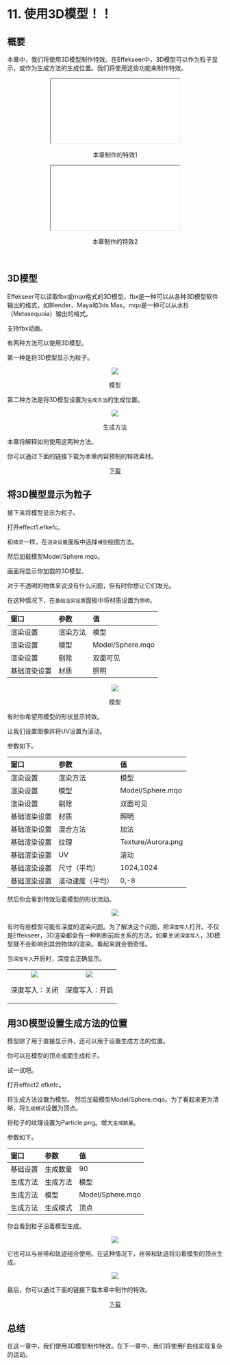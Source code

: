 ﻿# 11. 使用3D模型！！

## 概要

本章中，我们将使用3D模型制作特效。在Effekseer中，3D模型可以作为粒子显示，或作为生成方法的生成位置。我们将使用这些功能来制作特效。

<div align="center" class='col-md-6'>
<iframe src='../../Sample/viewer_ch_CN.html#11_02_Sample/effect1.efk'></iframe>
<p>本章制作的特效1</p>
</div>

<div align="center" class='col-md-6'>
<iframe src='../../Sample/viewer_ch_CN.html#11_02_Sample/effect2.efk'></iframe>
<p>本章制作的特效2</p>
</div>
&nbsp;

## 3D模型

Effekseer可以读取fbx或mqo格式的3D模型。fbx是一种可以从各种3D模型软件输出的格式，如Blender、Maya和3ds Max。mqo是一种可以从水杉（Metasequoia）输出的格式。

支持fbx动画。

有两种方法可以使用3D模型。

第一种是将3D模型显示为粒子。

<div align="center">
<img src="../../img/Tutorial/11/usecase_model.png">
<p>模型</p>
</div>

第二种方法是将3D模型设置为```生成方法```的生成位置。

<div align="center">
<img src="../../img/Tutorial/11/usecase_spawn.png">
<p>生成方法</p>
</div>

本章将解释如何使用这两种方法。

<p>你可以通过下面的链接下载为本章内容预制的特效素材。</p>
<div align="center">
<p><a href = "../../Sample/11_01_Sample.zip">下载</a></p>
</div>

## 将3D模型显示为粒子

接下来将模型显示为粒子。

打开effect1.efkefc。

和```精灵```一样，在```渲染设置```面板中选择```模型```绘图方法。

然后加载模型Model/Sphere.mqo。

画面将显示你加载的3D模型。

对于不透明的物体来说没有什么问题，但有时你想让它们发光。

在这种情况下，在```基础渲染设置```面板中将材质设置为```照明```。

|窗口|参数|值|
|:----|:----|:----|
|渲染设置|渲染方法|模型|
|渲染设置|模型|Model/Sphere.mqo|
|渲染设置|剔除|双面可见|
|基础渲染设置|材质|照明|

<div align="center">
<img src="../../img/Tutorial/11/model.png">
<p>模型</p>
</div>

有时你希望用模型的形状显示特效。

让我们设置图像并将UV设置为滚动。

参数如下。

|窗口|参数|值|
|:----|:----|:----|
|渲染设置|渲染方法|模型|
|渲染设置|模型|Model/Sphere.mqo|
|渲染设置|剔除|双面可见|
|基础渲染设置|材质|照明|
|基础渲染设置|混合方法|加法|
|基础渲染设置|纹理|Texture/Aurora.png|
|基础渲染设置|UV|滚动|
|基础渲染设置|尺寸（平均）|1024,1024|
|基础渲染设置|滚动速度（平均）|0,-8|

然后你会看到特效沿着模型的形状流动。

<div align="center">
<img src="../../img/Tutorial/11/effect1.gif">
</div>

有时有些模型可能有深度的渲染问题。为了解决这个问题，把```深度写入```打开。不仅是Effekseer，3D渲染都会有一种判断前后关系的方法。如果关闭```深度写入```，3D模型就不会影响到其他物体的渲染。看起来就会很奇怪。

当```深度写入```开启时，深度会正确显示。

<div align="center">
<table>
<tr>

<td>
<div align="center">
<img src="../../img/Tutorial/11/zwrite_off.png">
<p>深度写入：关闭</p>
</div>
</td>
<td>
<div align="center">
<img src="../../img/Tutorial/11/zwrite_on.png">
<p>深度写入：开启</p>
</div>
</td>

</tr>
</table>
</div>

## 用3D模型设置生成方法的位置

模型除了用于直接显示外，还可以用于设置生成方法的位置。

你可以在模型的顶点或面生成粒子。

试一试吧。

打开effect2.efkefc。

将生成方法设置为模型。 然后加载模型Model/Sphere.mqo。为了看起来更为清晰，将```生成模式```设置为顶点。

将粒子的纹理设置为Particle.png。增大```生成数量```。

参数如下。

|窗口|参数|值|
|:----|:----|:----|
|基础设置|生成数量|90|
|生成方法|生成方法|模型|
|生成方法|模型|Model/Sphere.mqo|
|生成方法|生成模式|顶点|

你会看到粒子沿着模型生成。

<div align="center">
<img src="../../img/Tutorial/11/effect2.gif">
</div>

它也可以与丝带和轨迹组合使用。在这种情况下，丝带和轨迹将沿着模型的顶点生成。

<div align="center">
<img src="../../img/Tutorial/11/effect3.gif">
</div>

最后，你可以通过下面的链接下载本章中制作的特效。

<div align="center">
<a href = "../../Sample/11_02_Sample.zip">下载</a>
</div>

## 总结

在这一章中，我们使用3D模型制作特效。在下一章中，我们将使用F曲线实现复杂的运动。